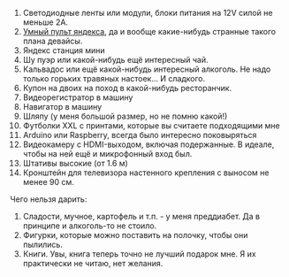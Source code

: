 1. Светодиодные ленты или модули, блоки питания на 12V силой не меньше 2A.
2. [Умный пульт яндекса](https://beru.ru/product/umnyi-pult-yandexa-chernyi/100647627222), да и вообще какие-нибудь странные такого плана девайсы. 
3. Яндекс станция мини
4. Шу пуэр или какой-нибудь ещё интересный чай. 
5. Кальвадос или ещё какой-нибудь интересный алкоголь. Не надо только горьких травяных настоек... И сладкого. 
6. Купон на двоих на поход в какой-нибудь ресторанчик.
7. Видеорегистратор в машину
8. Навигатор в машину
9. Шляпу (у меня большой размер, но не помню какой!)
10. Футболки XXL c принтами, которые вы считаете подходящими мне
11. Arduino или Raspberry, всегда было интересно поковыряться
12. Видеокамеру с HDMI-выходом, включая подержанные. В идеале, чтобы на ней ещё и микрофонный вход был. 
13. Штативы высокие (от 1.6 м)
14. Кронштейн для телевизора настенного крепления с выносом не менее 90 см. 

Чего нельзя дарить:
1. Сладости, мучное, картофель и т.п. - у меня преддиабет. Да в принципе и алкоголь-то не стоило. 
2. Фигурки, которые можно поставить на полочку, чтобы они пылились. 
3. Книги. Увы, книга теперь точно не лучший подарок мне. Я их практически не читаю, нет желания.
